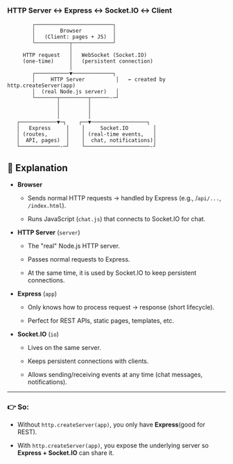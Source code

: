 ### **HTTP Server ↔ Express ↔ Socket.IO ↔ Client**

```pgsql
        ┌─────────────────────────┐
        │        Browser          │
        │   (Client: pages + JS)  │
        └───────────┬─────────────┘
                    │
     HTTP request   │   WebSocket (Socket.IO)
     (one-time)     │   (persistent connection)
                    │
        ┌───────────▼─────────────┐
        │     HTTP Server          │   ← created by http.createServer(app)
        │  (real Node.js server)   │
        └───────┬─────────┬──────-─┘
                │         │
                │         │
                │         │
   ┌────────────▼─┐    ┌──▼──────────────────┐
   │   Express     │    │     Socket.IO        │
   │ (routes,      │    │ (real-time events,   │
   │  API, pages)  │    │  chat, notifications)│
   └─────────────-─┘    └─────────────────────-┘

```

## 🔹 Explanation

- **Browser**

  - Sends normal HTTP requests → handled by Express (e.g., /`api/...`, `/index.html`).

  - Runs JavaScript (`chat.js`) that connects to Socket.IO for chat.

- **HTTP Server** (`server`)

  - The "real" Node.js HTTP server.

  - Passes normal requests to Express.

  - At the same time, it is used by Socket.IO to keep persistent connections.

- **Express** (`app`)

  - Only knows how to process request → response (short lifecycle).

  - Perfect for REST APIs, static pages, templates, etc.

- **Socket.IO** (`io`)

  - Lives on the same server.

  - Keeps persistent connections with clients.

  - Allows sending/receiving events at any time (chat messages, notifications).

---

### **👉 So:**

- Without `http.createServer(app)`, you only have **Express**(good for REST).

- With `http.createServer(app)`, you expose the underlying server so **Express + Socket.IO** can share it.
